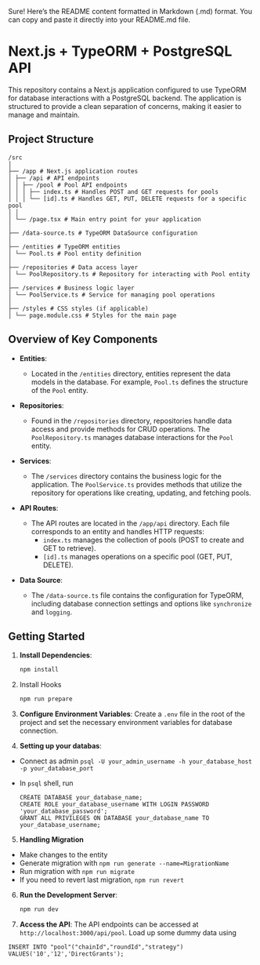 Sure! Here’s the README content formatted in Markdown (.md) format. You can copy and paste it directly into your README.md file.

# Next.js + TypeORM + PostgreSQL API

This repository contains a Next.js application configured to use TypeORM for database interactions with a PostgreSQL backend. The application is structured to provide a clean separation of concerns, making it easier to manage and maintain.

## Project Structure

```
/src
│
├── /app # Next.js application routes
│ ├── /api # API endpoints
│ │ ├── /pool # Pool API endpoints
│ │ │ ├── index.ts # Handles POST and GET requests for pools
│ │ │ └── [id].ts # Handles GET, PUT, DELETE requests for a specific pool
│ │
│ └── /page.tsx # Main entry point for your application
│
├── /data-source.ts # TypeORM DataSource configuration
│
├── /entities # TypeORM entities
│ └── Pool.ts # Pool entity definition
│
├── /repositories # Data access layer
│ └── PoolRepository.ts # Repository for interacting with Pool entity
│
├── /services # Business logic layer
│ └── PoolService.ts # Service for managing pool operations
│
├── /styles # CSS styles (if applicable)
│ └── page.module.css # Styles for the main page

```

## Overview of Key Components

- **Entities**:
  - Located in the `/entities` directory, entities represent the data models in the database. For example, `Pool.ts` defines the structure of the `Pool` entity.

- **Repositories**:
  - Found in the `/repositories` directory, repositories handle data access and provide methods for CRUD operations. The `PoolRepository.ts` manages database interactions for the `Pool` entity.

- **Services**:
  - The `/services` directory contains the business logic for the application. The `PoolService.ts` provides methods that utilize the repository for operations like creating, updating, and fetching pools.

- **API Routes**:
  - The API routes are located in the `/app/api` directory. Each file corresponds to an entity and handles HTTP requests:
    - `index.ts` manages the collection of pools (POST to create and GET to retrieve).
    - `[id].ts` manages operations on a specific pool (GET, PUT, DELETE).

- **Data Source**:
  - The `/data-source.ts` file contains the configuration for TypeORM, including database connection settings and options like `synchronize` and `logging`.

## Getting Started

1. **Install Dependencies**:
   ```bash
   npm install
   ```
2. Install Hooks
   ```bash
   npm run prepare
   ```

3. **Configure Environment Variables**:
   Create a `.env` file in the root of the project and set the necessary environment variables for database connection.

4. **Setting up your databas**:

- Connect as admin `psql -U your_admin_username -h your_database_host -p your_database_port`
- In `psql` shell, run
  
  ```shell
  CREATE DATABASE your_database_name;
  CREATE ROLE your_database_username WITH LOGIN PASSWORD 'your_database_password';
  GRANT ALL PRIVILEGES ON DATABASE your_database_name TO your_database_username;
  ```

5. **Handling Migration**

- Make changes to the entity
- Generate migration with `npm run generate --name=MigrationName`
- Run migration with `npm run migrate`
- If you need to revert last migration, `npm run revert`

6. **Run the Development Server**:

   ```bash
   npm run dev
   ```

7. **Access the API**:
  The API endpoints can be accessed at `http://localhost:3000/api/pool`.
  Load up some dummy data using

  ```shell
  INSERT INTO "pool"("chainId","roundId","strategy") VALUES('10','12','DirectGrants');
  ```
